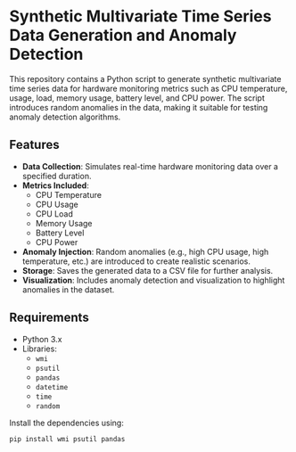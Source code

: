 # Synthetic Multivariate Time Series Data Generation and Anomaly Detection

This repository contains a Python script to generate synthetic multivariate time series data for hardware monitoring metrics such as CPU temperature, usage, load, memory usage, battery level, and CPU power. The script introduces random anomalies in the data, making it suitable for testing anomaly detection algorithms.

## Features

- **Data Collection**: Simulates real-time hardware monitoring data over a specified duration.
- **Metrics Included**:
  - CPU Temperature
  - CPU Usage
  - CPU Load
  - Memory Usage
  - Battery Level
  - CPU Power
- **Anomaly Injection**: Random anomalies (e.g., high CPU usage, high temperature, etc.) are introduced to create realistic scenarios.
- **Storage**: Saves the generated data to a CSV file for further analysis.
- **Visualization**: Includes anomaly detection and visualization to highlight anomalies in the dataset.

## Requirements

- Python 3.x
- Libraries:
  - `wmi`
  - `psutil`
  - `pandas`
  - `datetime`
  - `time`
  - `random`

Install the dependencies using:
```bash
pip install wmi psutil pandas
